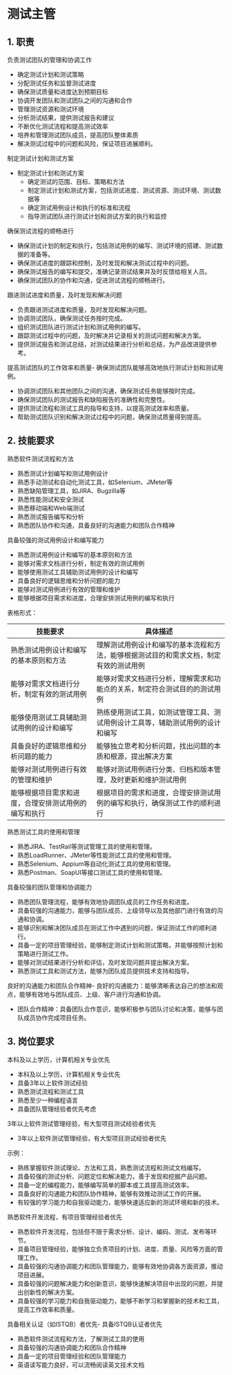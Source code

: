 

# 测试主管

## 1. 职责


负责测试团队的管理和协调工作
- 确定测试计划和测试策略
- 分配测试任务和监督测试进度
- 确保测试质量和进度达到预期目标
- 协调开发团队和测试团队之间的沟通和合作
- 管理测试资源和测试环境
- 分析测试结果，提供测试报告和建议
- 不断优化测试流程和提高测试效率
- 培养和管理测试团队成员，提高团队整体素质
- 解决测试过程中的问题和风险，保证项目进展顺利。

制定测试计划和测试方案
- 制定测试计划和测试方案
  - 确定测试的范围、目标、策略和方法
  - 制定测试计划和测试方案，包括测试进度、测试资源、测试环境、测试数据等
  - 确定测试用例设计和执行的标准和流程
  - 指导测试团队进行测试计划和测试方案的执行和监控

确保测试流程的顺畅进行
- 确保测试计划的制定和执行，包括测试用例的编写、测试环境的搭建、测试数据的准备等。
- 确保测试进度的跟踪和控制，及时发现和解决测试过程中的问题。
- 确保测试报告的编写和提交，准确记录测试结果并及时反馈给相关人员。
- 确保测试团队的协作和沟通，促进测试流程的顺畅进行。

跟进测试进度和质量，及时发现和解决问题
- 负责跟进测试进度和质量，及时发现和解决问题。
- 协调测试团队，确保测试任务按时完成。
- 组织测试团队进行测试计划和测试用例的编写。
- 跟踪测试过程中的问题，及时解决并记录相关的测试问题和解决方案。
- 提供测试报告和测试总结，对测试结果进行分析和总结，为产品改进提供参考。

提高测试团队的工作效率和质量- 确保测试团队能够高效地执行测试计划和测试用例。
- 协调测试团队和其他团队之间的沟通，确保测试任务能够按时完成。
- 确保测试团队的测试报告和缺陷报告的准确性和完整性。
- 提供测试流程和测试工具的指导和支持，以提高测试效率和质量。
- 帮助测试团队识别和解决测试过程中的问题，确保测试质量得到提高。

## 2. 技能要求


熟悉软件测试流程和方法
- 熟悉测试计划编写和测试用例设计
- 熟悉手动测试和自动化测试工具，如Selenium、JMeter等
- 熟悉缺陷管理工具，如JIRA、Bugzilla等
- 熟悉性能测试和安全测试
- 熟悉移动端和Web端测试
- 熟悉测试报告编写和分析
- 熟悉团队协作和沟通，具备良好的沟通能力和团队合作精神

具备较强的测试用例设计和编写能力
- 熟悉测试用例设计和编写的基本原则和方法
- 能够对需求文档进行分析，制定有效的测试用例
- 能够使用测试工具辅助测试用例的设计和编写
- 具备良好的逻辑思维和分析问题的能力
- 能够对测试用例进行有效的管理和维护
- 能够根据项目需求和进度，合理安排测试用例的编写和执行

表格形式：

| 技能要求 | 具体描述 |
| --- | --- |
| 熟悉测试用例设计和编写的基本原则和方法 | 理解测试用例设计和编写的基本流程和方法，能够根据测试目的和需求文档，制定有效的测试用例 |
| 能够对需求文档进行分析，制定有效的测试用例 | 能够对需求文档进行分析，理解需求和功能点的关系，制定符合测试目的的测试用例 |
| 能够使用测试工具辅助测试用例的设计和编写 | 熟练使用测试工具，如测试管理工具、测试用例设计工具等，辅助测试用例的设计和编写 |
| 具备良好的逻辑思维和分析问题的能力 | 能够独立思考和分析问题，找出问题的本质和根源，提出解决方案 |
| 能够对测试用例进行有效的管理和维护 | 能够对测试用例进行分类、归档和版本管理，及时更新和维护测试用例 |
| 能够根据项目需求和进度，合理安排测试用例的编写和执行 | 根据项目的需求和进度，合理安排测试用例的编写和执行，确保测试工作的顺利进行 |

熟悉测试工具的使用和管理
- 熟悉JIRA、TestRail等测试管理工具的使用和管理。
- 熟悉LoadRunner、JMeter等性能测试工具的使用和管理。
- 熟悉Selenium、Appium等自动化测试工具的使用和管理。
- 熟悉Postman、SoapUI等接口测试工具的使用和管理。

具备较强的团队管理和协调能力
- 熟悉团队管理流程，能够有效地协调团队成员的工作任务和进度。
- 具备较强的沟通能力，能够与团队成员、上级领导以及其他部门进行有效的沟通和协调。
- 能够识别和解决团队成员在测试工作中遇到的问题，保证测试工作的顺利进行。
- 具备一定的项目管理经验，能够制定测试计划和测试策略，并能够按照计划和策略进行测试工作。
- 能够对测试结果进行分析和评估，及时发现问题并提出解决方案。
- 熟悉测试工具和测试方法，能够为团队成员提供技术支持和指导。

良好的沟通能力和团队合作精神- 良好的沟通能力：能够清晰表达自己的想法和观点，能够有效地与团队成员、上级、客户进行沟通和协调。
- 团队合作精神：具备团队合作意识，能够积极参与团队讨论和决策，能够与团队成员协作完成项目任务。

## 3. 岗位要求


本科及以上学历，计算机相关专业优先
- 本科及以上学历，计算机相关专业优先
- 具备3年以上软件测试经验
- 熟悉测试流程和测试工具
- 熟悉至少一种编程语言
- 具备团队管理经验者优先考虑

3年以上软件测试管理经验，有大型项目测试经验者优先
- 3年以上软件测试管理经验，有大型项目测试经验者优先

示例：
- 熟练掌握软件测试理论、方法和工具，熟悉测试流程和测试文档编写。
- 具备较强的测试分析、问题定位和解决能力，善于发现和挖掘产品问题。
- 具备一定的编程能力，能够编写简单的脚本或工具提高测试效率。
- 具备良好的沟通能力和团队协作精神，能够有效推动测试工作的开展。
- 有较强的学习能力和自我驱动能力，能够快速适应新的测试环境和新的技术。

熟悉软件开发流程，有项目管理经验者优先
- 熟悉软件开发流程，包括但不限于需求分析、设计、编码、测试、发布等环节。
- 具备项目管理经验，能够独立负责项目的计划、进度、质量、风险等方面的管理工作。
- 具备较强的沟通协调能力和团队管理能力，能够有效地协调各方面资源，推动项目进展。
- 具备较强的问题解决能力和创新意识，能够快速解决项目中出现的问题，并提出创新性的解决方案。
- 具备较强的学习能力和自我驱动能力，能够不断学习和掌握新的技术和工具，提高工作效率和质量。

具备相关认证（如ISTQB）者优先- 具备ISTQB认证者优先
- 熟悉软件测试流程和方法，了解测试工具的使用
- 具备较强的沟通协调能力和团队合作精神
- 具备一定的项目管理经验和团队管理能力
- 英语读写能力良好，可以流畅阅读英文技术文档


